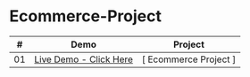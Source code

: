 # Ecommerce-Project


|  #  |  Demo                                                                                                                    | Project                                                                       |
| :-: | --------------------------------------------------------------------------------------------------------------------------- | --------------------------------------------------------------------------------- |
| 01  | [Live Demo - Click Here](https://ecommerce-project-2koa.onrender.com)                                                                  | [ Ecommerce Project ]             |
